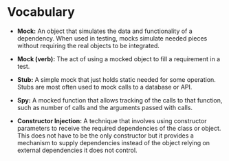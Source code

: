 # Vocabulary

- **Mock:** An object that simulates the data and functionality of a dependency. When used in testing, mocks simulate needed pieces without requiring the real objects to be integrated.

- **Mock (verb):** The act of using a mocked object to fill a requirement in a test.

- **Stub:** A simple mock that just holds static needed for some operation. Stubs are most often used to mock calls to a database or API.

- **Spy:** A mocked function that allows tracking of the calls to that function, such as number of calls and the arguments passed with calls.

- **Constructor Injection:** A technique that involves using constructor parameters to receive the required dependencies of the class or object. This does not have to be the only constructor but it provides a mechanism to supply dependencies instead of the object relying on external dependencies it does not control.

